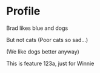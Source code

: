 # Profile

Brad likes blue and dogs

But not cats
(Poor cats so sad...)

(We like dogs better anyway)

This is feature 123a, just for Winnie
